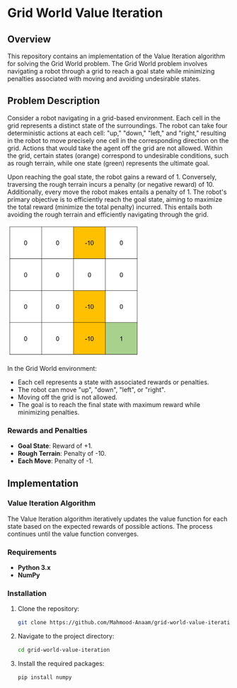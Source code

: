 # Grid World Value Iteration

## Overview

This repository contains an implementation of the Value Iteration algorithm for solving the Grid World problem. The Grid World problem involves navigating a robot through a grid to reach a goal state while minimizing penalties associated with moving and avoiding undesirable states.

## Problem Description

Consider a robot navigating in a grid-based environment. Each cell in the grid represents a distinct state of the surroundings. The robot can take four deterministic actions at each cell: "up," "down," "left," and "right," resulting in the robot to move precisely one cell in the corresponding direction on the grid. Actions that would take the agent off the grid are not allowed. Within the grid, certain states (orange) correspond to undesirable conditions, such as rough terrain, while one state (green) represents the ultimate goal.

Upon reaching the goal state, the robot gains a reward of 1. Conversely, traversing the rough terrain incurs a penalty (or negative reward) of 10. Additionally, every move the robot makes entails a penalty of 1. The robot's primary objective is to efficiently reach the goal state, aiming to maximize the total reward (minimize the total penalty) incurred. This entails both avoiding the rough terrain and efficiently navigating through the grid.

<img src="grid_world.png" alt="Image" width="300" height="300" />

In the Grid World environment:
- Each cell represents a state with associated rewards or penalties.
- The robot can move "up", "down", "left", or "right".
- Moving off the grid is not allowed.
- The goal is to reach the final state with maximum reward while minimizing penalties.

### Rewards and Penalties
- **Goal State**: Reward of +1.
- **Rough Terrain**: Penalty of -10.
- **Each Move**: Penalty of -1.

## Implementation

### Value Iteration Algorithm

The Value Iteration algorithm iteratively updates the value function for each state based on the expected rewards of possible actions. The process continues until the value function converges.


### Requirements

- **Python 3.x**
- **NumPy**

### Installation

1. Clone the repository:
   ```bash
   git clone https://github.com/Mahmood-Anaam/grid-world-value-iteration.git
   ```

2. Navigate to the project directory:
   ```bash
   cd grid-world-value-iteration
   ```

3. Install the required packages:
   ```bash
   pip install numpy
   ```
